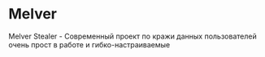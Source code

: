# Melver
Melver Stealer - Современный проект по кражи данных пользователей очень прост в работе и гибко-настраиваемые
